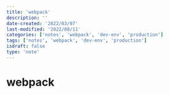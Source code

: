 ```yaml
---
title: 'webpack'
description: ''
date-created: '2022/03/07'
last-modified: '2022/08/11'
categories: ['notes', 'webpack', 'dev-env', 'production']
tags: ['notes', 'webpack', 'dev-env', 'production']
isdraft: false
type: 'note'
---
```


# webpack
